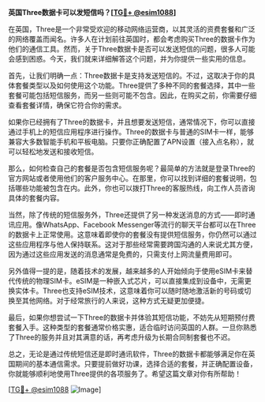 **英国Three数据卡可以发短信吗？[[TG💪+ @esim1088](https://t.me/s/esim1088)]**

在英国，Three是一个非常受欢迎的移动网络运营商，以其灵活的资费套餐和广泛的网络覆盖而闻名。许多人在计划前往英国时，都会考虑购买Three的数据卡作为他们的通信工具。然而，关于Three数据卡是否可以发送短信的问题，很多人可能会感到困惑。今天，我们就来详细解答这个问题，并为你提供一些实用的信息。

首先，让我们明确一点：Three数据卡是支持发送短信的。不过，这取决于你的具体套餐类型以及如何使用这个功能。Three提供了多种不同的套餐选择，其中一些套餐可能包括短信服务，而另一些则可能不包含。因此，在购买之前，你需要仔细查看套餐详情，确保它符合你的需求。

如果你已经拥有了Three的数据卡，并且想要发送短信，通常情况下，你可以直接通过手机上的短信应用程序进行操作。Three的数据卡与普通的SIM卡一样，能够兼容大多数智能手机和平板电脑。只要你正确配置了APN设置（接入点名称），就可以轻松地发送和接收短信。

那么，如何检查自己的套餐是否包含短信服务呢？最简单的方法就是登录Three的官方网站或者使用他们的客户服务中心。在那里，你可以找到详细的套餐说明，包括哪些功能被包含在内。此外，你也可以拨打Three的客服热线，向工作人员咨询具体的套餐内容。

当然，除了传统的短信服务外，Three还提供了另一种发送消息的方式——即时通讯应用。像WhatsApp、Facebook Messenger等流行的聊天平台都可以在Three的数据卡上正常使用。这意味着即使你的套餐没有提供短信服务，你仍然可以通过这些应用程序与他人保持联系。这对于那些经常需要跨国沟通的人来说尤其方便，因为通过这些应用发送的消息通常是免费的，只需支付上网流量费用即可。

另外值得一提的是，随着技术的发展，越来越多的人开始倾向于使用eSIM卡来替代传统的物理SIM卡。eSIM是一种嵌入式芯片，可以直接集成到设备中，无需更换实体卡。Three也支持eSIM技术，这意味着你可以随时随地激活新的号码或切换至其他网络。对于经常旅行的人来说，这种方式无疑更加便捷。

最后，如果你想尝试一下Three的数据卡并体验其短信功能，不妨先从短期预付费套餐入手。这种类型的套餐通常价格实惠，适合临时访问英国的人群。一旦你熟悉了Three的服务并且对其满意的话，再考虑升级为长期合同制套餐也不迟。

总之，无论是通过传统短信还是即时通讯软件，Three的数据卡都能够满足你在英国期间的基本通信需求。只要提前做好功课，选择合适的套餐，并正确配置设备，你就能够顺利地使用Three提供的各项服务了。希望这篇文章对你有所帮助！

[[TG💪+ @esim1088](https://t.me/s/esim1088) ![Image](https://i.postimg.cc/4NQfJmqS/Snipaste-2025-05-13-00-14-12.png)]